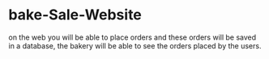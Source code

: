 # bake-Sale-Website
on the web you will be able to place orders and these orders will be saved in a database, the bakery will be able to see the orders placed by the users.
